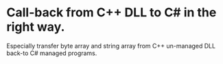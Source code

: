 #  Call-back from C++ DLL to C# in the right way.

Especially transfer byte array and string array from C++ un-managed DLL back-to C# managed programs.
